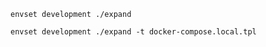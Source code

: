 

```
envset development ./expand
```

```
envset development ./expand -t docker-compose.local.tpl
```

